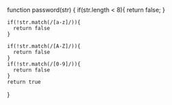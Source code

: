 function password(str) {
    if(str.length < 8){
      return false;
    }

    if(!str.match(/[a-z]/)){
      return false
    }

    if(!str.match(/[A-Z]/)){
      return false
    }
    if(!str.match(/[0-9]/)){
      return false
    }
    return true
}

